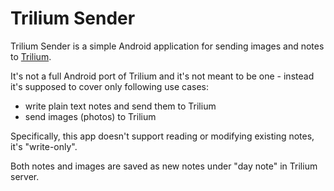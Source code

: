 # Trilium Sender
Trilium Sender is a simple Android application for sending images and notes to [Trilium](https://github.com/zadam/trilium).

It's not a full Android port of Trilium and it's not meant to be one - instead it's supposed to cover only following use cases:

* write plain text notes and send them to Trilium
* send images (photos) to Trilium

Specifically, this app doesn't support reading or modifying existing notes, it's "write-only".

Both notes and images are saved as new notes under "day note" in Trilium server.
